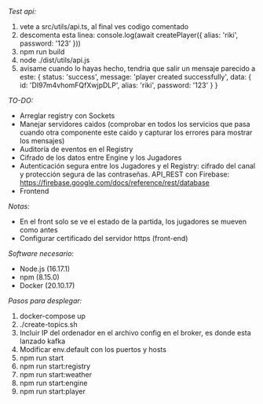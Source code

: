 *Test api:*
1. vete a src/utils/api.ts, al final ves codigo comentado
2. descomenta esta linea: console.log(await createPlayer({ alias: 'riki', password: '123' }))
3. npm run build
4. node ./dist/utils/api.js
5. avisame cuando lo hayas hecho, tendria que salir un mensaje parecido a este:
{
  status: 'success',
  message: 'player created successfully',
  data: { id: 'DI97m4vhomFQfXwjpDLP', alias: 'riki', password: '123' }
}

*TO-DO:*
- Arreglar registry con Sockets
- Manejar servidores caidos (comprobar en todos los servicios que pasa cuando otra componente este caido y capturar los errores para mostrar los mensajes)
- Auditoría de eventos en el Registry
- Cifrado de los datos entre Engine y los Jugadores
- Autenticación segura entre los Jugadores y el Registry: cifrado del canal y protección segura de las contraseñas. API_REST con Firebase: https://firebase.google.com/docs/reference/rest/database 
- Frontend

*Notas:*
- En el front solo se ve el estado de la partida, los jugadores se mueven como antes
- Configurar certificado del servidor https (front-end)

*Software necesario:*

- Node.js (16.17.1)
- npm (8.15.0)
- Docker (20.10.17)

*Pasos para desplegar:*

1. docker-compose up
2. ./create-topics.sh 
3. Incluir IP del ordenador en el archivo config en el broker, es donde esta lanzado kafka
4. Modificar env.default con los puertos y hosts
5. npm run start
6. npm run start:registry
7. npm run start:weather
8. npm run start:engine
9. npm run start:player
